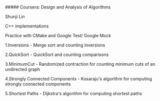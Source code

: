 \##### Coursera: Design and Analysis of Algorithms 

Shunji Lin

C++ implementations

Practice with CMake and Google Test/ Google Mock

1.Inversions - Merge sort and counting inversions

2.QuickSort - QuickSort and counting comparisons

3.MinimumCut - Randomized contraction for counting minimum cuts of an undirected graph

4.Strongly Connected Components - Kosaraju's algorithm for computing strongly connected components

5.Shortest Paths - Dijkstra's algorithm for computing shortest paths